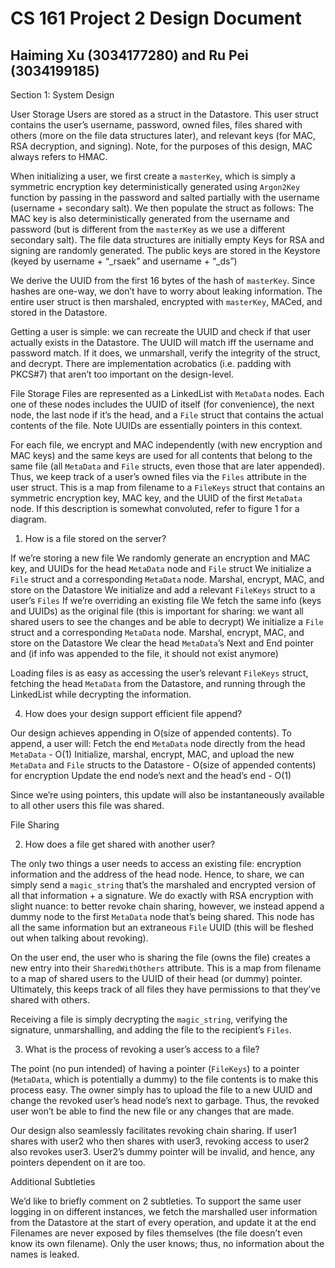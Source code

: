 # CS 161 Project 2 Design Document
## Haiming Xu (3034177280) and Ru Pei (3034199185)

Section 1: System Design

User Storage
Users are stored as a struct in the Datastore. This user struct contains the user’s username, password, owned files, files shared with others (more on the file data structures later), and relevant keys (for MAC, RSA decryption, and signing). Note, for the purposes of this design, MAC always refers to HMAC.

When initializing a user, we first create a `masterKey`, which is simply a symmetric encryption key deterministically generated using `Argon2Key` function by passing in the password and salted partially with the username (username + secondary salt). We then populate the struct as follows:
The MAC key is also deterministically generated from the username and password (but is different from the `masterKey` as we use a different secondary salt).
The file data structures are initially empty
Keys for RSA and signing are randomly generated. The public keys are stored in the Keystore (keyed by username + “_rsaek” and username + “_ds”)

We derive the UUID from the first 16 bytes of the hash of `masterKey`. Since hashes are one-way, we don’t have to worry about leaking information. The entire user struct is then marshaled, encrypted with `masterKey`, MACed, and stored in the Datastore.

Getting a user is simple: we can recreate the UUID and check if that user actually exists in the Datastore. The UUID will match iff the username and password match. If it does, we unmarshall, verify the integrity of the struct, and decrypt. There are implementation acrobatics (i.e. padding with PKCS#7) that aren’t too important on the design-level.

File Storage
Files are represented as a LinkedList with `MetaData` nodes. Each one of these nodes includes the UUID of itself (for convenience), the next node, the last node if it’s the head, and a `File` struct that contains the actual contents of the file. Note UUIDs are essentially pointers in this context.

For each file, we encrypt and MAC independently (with new encryption and MAC keys) and the same keys are used for all contents that belong to the same file (all `MetaData` and `File` structs, even those that are later appended). Thus, we keep track of a user’s owned files via the `Files` attribute in the user struct. This is a map from filename to a `FileKeys` struct that contains an symmetric encryption key, MAC key, and the UUID of the first `MetaData` node. If this description is somewhat convoluted, refer to figure 1 for a diagram.

1. How is a file stored on the server?

If we’re storing a new file
We randomly generate an encryption and MAC key, and UUIDs for the head `MetaData` node and `File` struct
We initialize a `File` struct and a corresponding `MetaData` node. Marshal, encrypt, MAC, and store on the Datastore
We initialize and add a relevant `FileKeys` struct to a user’s `Files`
If we’re overriding an existing file
We fetch the same info (keys and UUIDs) as the original file (this is important for sharing: we want all shared users to see the changes and be able to decrypt)
We initialize a `File` struct and a corresponding `MetaData` node. Marshal, encrypt, MAC, and store on the Datastore
We clear the head `MetaData`’s Next and End pointer and (if info was appended to the file, it should not exist anymore)

Loading files is as easy as accessing the user’s relevant `FileKeys` struct, fetching the head `MetaData` from the Datastore, and running through the LinkedList while decrypting the information.

4. How does your design support efficient file append?

Our design achieves appending in O(size of appended contents). To append, a user will:
Fetch the end `MetaData` node directly from the head `MetaData` - O(1)
Initialize, marshal, encrypt, MAC, and upload the new `MetaData` and `File` structs to the Datastore - O(size of appended contents) for encryption
Update the end node’s next and the head’s end - O(1)

Since we’re using pointers, this update will also be instantaneously available to all other users this file was shared.


File Sharing

2. How does a file get shared with another user?

The only two things a user needs to access an existing file: encryption information and the address of the head node. Hence, to share, we can simply send a `magic_string` that’s the marshaled and encrypted version of all that information + a signature. We do exactly with RSA encryption with slight nuance: to better revoke chain sharing, however, we instead append a dummy node to the first `MetaData` node that’s being shared. This node has all the same information but an extraneous `File` UUID (this will be fleshed out when talking about revoking).

On the user end, the user who is sharing the file (owns the file) creates a new entry into their `SharedWithOthers` attribute. This is a map from filename to a map of shared users to the UUID of their head (or dummy) pointer. Ultimately, this keeps track of all files they have permissions to that they’ve shared with others.

Receiving a file is simply decrypting the `magic_string`, verifying the signature, unmarshalling, and adding the file to the recipient’s `Files`.

3. What is the process of revoking a user’s access to a file?

The point (no pun intended) of having a pointer (`FileKeys`) to a pointer (`MetaData`, which is potentially a dummy) to the file contents is to make this process easy. The owner simply has to upload the file to a new UUID and change the revoked user’s head node’s next to garbage. Thus, the revoked user won’t be able to find the new file or any changes that are made.
 
Our design also seamlessly facilitates revoking chain sharing. If user1 shares with user2 who then shares with user3, revoking access to user2 also revokes user3. User2’s dummy pointer will be invalid, and hence, any pointers dependent on it are too.

Additional Subtleties

We’d like to briefly comment on 2 subtleties.
To support the same user logging in on different instances, we fetch the marshalled user information from the Datastore at the start of every operation, and update it at the end
Filenames are never exposed by files themselves (the file doesn’t even know its own filename). Only the user knows; thus, no information about the names is leaked.

